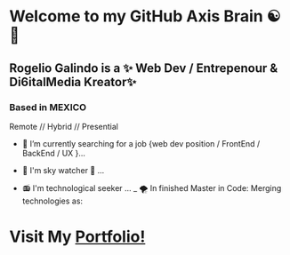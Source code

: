 
<p align="center">

# Welcome to my GitHub Axis Brain ☯ 👋


## Rogelio Galindo is a ✨ Web Dev / Entrepenour & Di6italMedia Kreator✨ 

### Based in MEXICO 

Remote // Hybrid // Presential

- 🌱 I’m currently searching for a job {web dev position / FrontEnd / BackEnd / UX  }...
- 🔭 I'm sky watcher 🌌 ...
- 📻 I'm technological seeker ...
_ 🌪 In finished Master in Code: Merging technologies as: 

    <i class="fas fa-crown"></i>
    <i class="fab fa-github"></i>

# Visit My [Portfolio!](https://rogeliomx.github.io/portfolio/) 

</p>
